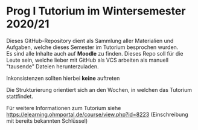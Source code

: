# Prog I Tutorium im Wintersemester 2020/21

Dieses GitHub-Repository dient als Sammlung aller Materialien und Aufgaben, welche dieses Semester im Tutorium besprochen wurden.  
Es sind alle Inhalte auch auf **Moodle** zu finden. Dieses Repo soll für die Leute sein, welche lieber mit GitHub als VCS arbeiten als manuell "tausende" Dateien herunterzuladen.

Inkonsistenzen sollten hierbei **keine** auftreten

Die Strukturierung orientiert sich an den Wochen, in welchen das Tutorium stattfindet. 

Für weitere Informationen zum Tutorium siehe https://elearning.ohmportal.de/course/view.php?id=8223 (Einschreibung mit bereits bekannten Schlüssel)
